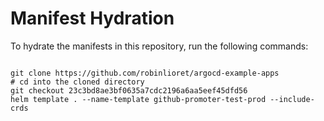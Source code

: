 
# Manifest Hydration

To hydrate the manifests in this repository, run the following commands:

```shell

git clone https://github.com/robinlioret/argocd-example-apps
# cd into the cloned directory
git checkout 23c3bd8ae3bf0635a7cdc2196a6aa5eef45dfd56
helm template . --name-template github-promoter-test-prod --include-crds
```